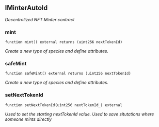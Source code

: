 

## IMinterAutoId

_Decentralized NFT Minter contract_

### mint

```solidity
function mint() external returns (uint256 nextTokenId)
```

_Create a new type of species and define attributes._

### safeMint

```solidity
function safeMint() external returns (uint256 nextTokenId)
```

_Create a new type of species and define attributes._

### setNextTokenId

```solidity
function setNextTokenId(uint256 nextTokenId_) external
```

_Used to set the starting nextTokenId value.
Used to save situtations where someone mints directly_

